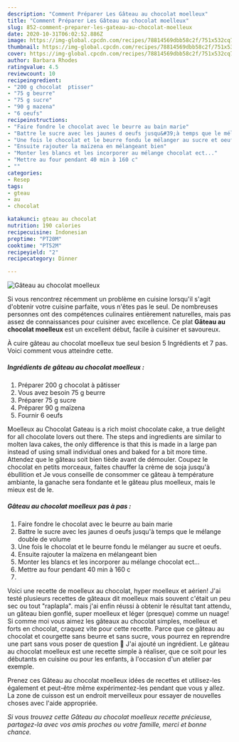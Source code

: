 ```yaml
---
description: "Comment Préparer Les Gâteau au chocolat moelleux"
title: "Comment Préparer Les Gâteau au chocolat moelleux"
slug: 852-comment-preparer-les-gateau-au-chocolat-moelleux
date: 2020-10-31T06:02:52.886Z
image: https://img-global.cpcdn.com/recipes/78814569dbb58c2f/751x532cq70/gateau-au-chocolat-moelleux-photo-principale-de-la-recette.jpg
thumbnail: https://img-global.cpcdn.com/recipes/78814569dbb58c2f/751x532cq70/gateau-au-chocolat-moelleux-photo-principale-de-la-recette.jpg
cover: https://img-global.cpcdn.com/recipes/78814569dbb58c2f/751x532cq70/gateau-au-chocolat-moelleux-photo-principale-de-la-recette.jpg
author: Barbara Rhodes
ratingvalue: 4.5
reviewcount: 10
recipeingredient:
- "200 g chocolat  ptisser"
- "75 g beurre"
- "75 g sucre"
- "90 g mazena"
- "6 oeufs"
recipeinstructions:
- "Faire fondre le chocolat avec le beurre au bain marie"
- "Battre le sucre avec les jaunes d oeufs jusqu&#39;à temps que le mélange double de volume"
- "Une fois le chocolat et le beurre fondu le mélanger au sucre et oeufs."
- "Ensuite rajouter la maïzena en mélangeant bien"
- "Monter les blancs et les incorporer au mélange chocolat ect..."
- "Mettre au four pendant 40 min à 160 c"
- ""
categories:
- Resep
tags:
- gteau
- au
- chocolat

katakunci: gteau au chocolat 
nutrition: 190 calories
recipecuisine: Indonesian
preptime: "PT20M"
cooktime: "PT52M"
recipeyield: "2"
recipecategory: Dinner

---
```



![Gâteau au chocolat moelleux](https://img-global.cpcdn.com/recipes/78814569dbb58c2f/751x532cq70/gateau-au-chocolat-moelleux-photo-principale-de-la-recette.jpg)

Si vous rencontrez récemment un problème en cuisine lorsqu'il s'agit d'obtenir votre cuisine parfaite, vous n'êtes pas le seul. De nombreuses personnes ont des compétences culinaires entièrement naturelles, mais pas assez de connaissances pour cuisiner avec excellence. Ce plat <strong> Gâteau au chocolat moelleux </strong> est un excellent début, facile à cuisiner et savoureux.

<!--inarticleads1-->

À cuire gâteau au chocolat moelleux tue seul besion 5 Ingrédients et 7 pas. Voici comment vous atteindre cette.

##### Ingrédients de gâteau au chocolat moelleux :

1. Préparer 200 g chocolat à pâtisser
1. Vous avez besoin 75 g beurre
1. Préparer 75 g sucre
1. Préparer 90 g maïzena
1. Fournir 6 oeufs


Moelleux au Chocolat Gateau is a rich moist chocolate cake, a true delight for all chocolate lovers out there. The steps and ingredients are similar to molten lava cakes, the only difference is that this is made in a large pan instead of using small individual ones and baked for a bit more time. Attendez que le gâteau soit bien tiède avant de démouler. Coupez le chocolat en petits morceaux, faites chauffer la crème de soja jusqu&#39;à ébullition et Je vous conseille de consommer ce gâteau à température ambiante, la ganache sera fondante et le gâteau plus moelleux, mais le mieux est de le. 

<!--inarticleads2-->

##### Gâteau au chocolat moelleux pas à pas :

1. Faire fondre le chocolat avec le beurre au bain marie
1. Battre le sucre avec les jaunes d oeufs jusqu&#39;à temps que le mélange double de volume
1. Une fois le chocolat et le beurre fondu le mélanger au sucre et oeufs.
1. Ensuite rajouter la maïzena en mélangeant bien
1. Monter les blancs et les incorporer au mélange chocolat ect...
1. Mettre au four pendant 40 min à 160 c
1. 


Voici une recette de moelleux au chocolat, hyper moelleux et aérien! J&#39;ai testé plusieurs recettes de gâteaux dit moelleux mais souvent c&#39;était un peu sec ou tout &#34;raplapla&#34;. mais j&#39;ai enfin réussi à obtenir le résultat tant attendu, un gâteau bien gonflé, super moelleux et léger (presque) comme un nuage! Si comme moi vous aimez les gâteaux au chocolat simples, moelleux et forts en chocolat, craquez vite pour cette recette. Parce que ce gâteau au chocolat et courgette sans beurre et sans sucre, vous pourrez en reprendre une part sans vous poser de question 🙂 J&#39;ai ajouté un ingrédient. Le gâteau au chocolat moelleux est une recette simple à réaliser, que ce soit pour les débutants en cuisine ou pour les enfants, à l&#39;occasion d&#39;un atelier par exemple. 

<!--inarticleads1-->

<p>
Prenez ces Gâteau au chocolat moelleux idées de recettes et utilisez-les également et peut-être même expérimentez-les pendant que vous y allez. La zone de cuisson est un endroit merveilleux pour essayer de nouvelles choses avec l'aide appropriée.
</p>

<p>
<i>Si vous trouvez cette Gâteau au chocolat moelleux recette précieuse, partagez-la avec vos amis proches ou votre famille, merci et bonne chance.</i>
</p>
